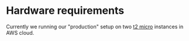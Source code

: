 # Hardware requirements

Currently we running our "production" setup on two [t2 micro](https://aws.amazon.com/about-aws/whats-new/2014/07/01/introducing-t2-the-new-low-cost-general-purpose-instance-type-for-amazon-ec2/) instances in AWS cloud.